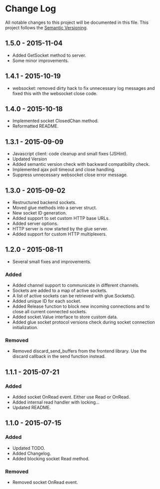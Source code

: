 # Change Log
All notable changes to this project will be documented in this file. This project follows the [Semantic Versioning](http://semver.org/).

## 1.5.0 - 2015-11-04
- Added GetSocket method to server.
- Some minor improvements.

## 1.4.1 - 2015-10-19
- websocket: removed dirty hack to fix unnecessary log messages and fixed this with the websocket close code.

## 1.4.0 - 2015-10-18
- Implemented socket ClosedChan method.
- Reformatted README.

## 1.3.1 - 2015-09-09
- Javascript client: code cleanup and small fixes (JSHint).
- Updated Version
- Added semantic version check with backward compatibility check.
- Implemented ajax poll timeout and close handling.
- Suppress unnecessary websocket close error message.

## 1.3.0 - 2015-09-02
- Restructured backend sockets.
- Moved glue methods into a server struct.
- New socket ID generation.
- Added support to set custom HTTP base URLs.
- Added server options.
- HTTP server is now started by the glue server.
- Added support for custom HTTP multiplexers.

## 1.2.0 - 2015-08-11
- Several small fixes and improvements.

### Added
- Added channel support to communicate in different channels.
- Sockets are added to a map of active sockets.
- A list of active sockets can be retrieved with glue.Sockets().
- Added unique ID for each socket.
- Added Release function to block new incoming connections and to close all current connected sockets.
- Added socket.Value interface to store custom data.
- Added glue socket protocol versions check during socket connection initialization.

### Removed
- Removed discard_send_buffers from the frontend library. Use the discard callback in the send function instead.

## 1.1.1 - 2015-07-21
### Added
- Added socket OnRead event. Either use Read or OnRead.
- Added internal read handler with locking...
- Updated README.

## 1.1.0 - 2015-07-15
### Added
- Updated TODO.
- Added Changelog.
- Added blocking socket Read method.

### Removed
- Removed socket OnRead event.
